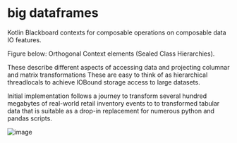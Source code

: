 # big dataframes 

Kotlin Blackboard contexts for composable operations on composable data IO features.

Figure below: Orthogonal Context elements (Sealed Class Hierarchies).
   
These describe different aspects of accessing 
data and projecting columnar and matrix transformations 
These are easy to think of as hierarchical threadlocals to achieve IOBound storage access to large datasets. 

Initial implementation follows a journey to transform several hundred megabytes of real-world retail inventory events to 
to transformed tabular data that is suitable as a drop-in replacement for numerous python and pandas scripts. 

![image](https://user-images.githubusercontent.com/73514/71553240-7a838500-2a3e-11ea-8e3e-b85c0602873f.png)


